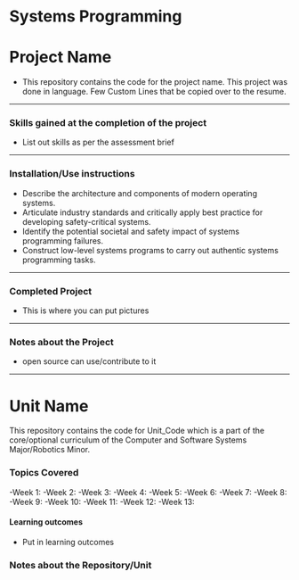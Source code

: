 # Systems Programming
# Project Name
- This repository contains the code for the project name. This project was done in language. Few Custom Lines that be copied over to the resume.
---
### Skills gained at the completion of the project
- List out skills as per the assessment brief
---
### Installation/Use instructions
-   Describe the architecture and components of modern operating systems.
-   Articulate industry standards and critically apply best practice for developing safety-critical systems.
-   Identify the potential societal and safety impact of systems programming failures.
-   Construct low-level systems programs to carry out authentic systems programming tasks.
---
### Completed Project
- This is where you can put pictures
---
### Notes about the Project
- open source can use/contribute to it
---



# Unit Name
This repository contains the code for Unit_Code which is a part of the core/optional curriculum of the Computer and Software Systems Major/Robotics Minor. 

### Topics Covered 
-Week 1: 
-Week 2:
-Week 3:
-Week 4:
-Week 5:
-Week 6: 
-Week 7:
-Week 8:
-Week 9:
-Week 10:
-Week 11:
-Week 12:
-Week 13:

#### Learning outcomes
-   Put in learning outcomes


### Notes about the Repository/Unit
